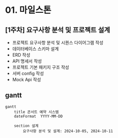 # 01. 마일스톤



## [1주차] 요구사항 분석 및 프로젝트 설계

- 프로젝트 요구사항 분석 및 시퀀스 다이어그램 작성
- 데이터베이스 스키마 설계
- ERD 작성
- API 명세서 작성
- 프로젝트 기본 패키지 구조 작성
- 서버 config 작성
- Mock Api 작성


## gantt
```mermaid
gantt
    title 콘서트 예약 시스템
    dateFormat  YYYY-MM-DD

    section 설계
        요구사항 분석 및 설계: 2024-10-05, 2024-10-11
```
